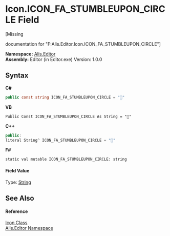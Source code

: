 # Icon.ICON_FA_STUMBLEUPON_CIRCLE Field
 

\[Missing <summary> documentation for "F:Alis.Editor.Icon.ICON_FA_STUMBLEUPON_CIRCLE"\]

**Namespace:**&nbsp;<a href="b150ade4-39de-a232-5f06-d3cdc1b2c538">Alis.Editor</a><br />**Assembly:**&nbsp;Editor (in Editor.exe) Version: 1.0.0

## Syntax

**C#**<br />
``` C#
public const string ICON_FA_STUMBLEUPON_CIRCLE = ""
```

**VB**<br />
``` VB
Public Const ICON_FA_STUMBLEUPON_CIRCLE As String = ""
```

**C++**<br />
``` C++
public:
literal String^ ICON_FA_STUMBLEUPON_CIRCLE = ""
```

**F#**<br />
``` F#
static val mutable ICON_FA_STUMBLEUPON_CIRCLE: string
```


#### Field Value
Type: <a href="https://docs.microsoft.com/dotnet/api/system.string" target="_blank">String</a>

## See Also


#### Reference
<a href="cc0f883c-67f8-f772-c6d7-a60b129f22a7">Icon Class</a><br /><a href="b150ade4-39de-a232-5f06-d3cdc1b2c538">Alis.Editor Namespace</a><br />